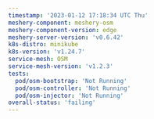 ```yaml
---
timestamp: '2023-01-12 17:18:34 UTC Thu'
meshery-component: meshery-osm
meshery-component-version: edge
meshery-server-version: 'v0.6.42'
k8s-distro: minikube
k8s-version: 'v1.24.7'
service-mesh: OSM
service-mesh-version: 'v1.2.3'
tests:
  pod/osm-bootstrap: 'Not Running'
  pod/osm-controller: 'Not Running'
  pod/osm-injector: 'Not Running'
overall-status: 'failing'
---
```

